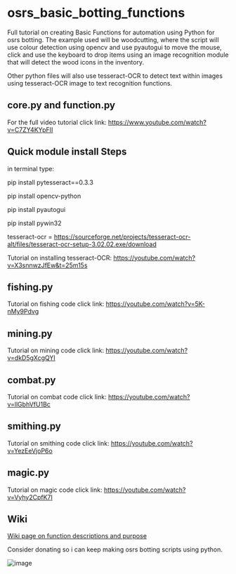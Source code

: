 # osrs_basic_botting_functions

Full tutorial on creating Basic Functions for automation using Python for osrs botting. 
The example used will be woodcutting, where the script will use colour detection using opencv and use pyautogui to move the mouse, click and use the keyboard to drop items using an image recognition module that will detect the wood icons in the inventory.

Other python files will also use tesseract-OCR to detect text within images using tesseract-OCR image to text recognition functions.

## core.py and function.py
For the full video tutorial click link: https://www.youtube.com/watch?v=C7ZY4KYpFII

## Quick module install Steps

in terminal type: 

pip install pytesseract==0.3.3

pip install opencv-python

pip install pyautogui

pip install pywin32


tesseract-ocr = https://sourceforge.net/projects/tesseract-ocr-alt/files/tesseract-ocr-setup-3.02.02.exe/download


Tutorial on installing tesseract-OCR: https://youtube.com/watch?v=X3snnwzJfEw&t=25m15s

## fishing.py
Tutorial on fishing code click link: https://youtube.com/watch?v=5K-nMy9Pdvg


## mining.py
Tutorial on mining code click link: https://youtube.com/watch?v=dkD5gXcgQYI


## combat.py
Tutorial on combat code click link: https://youtube.com/watch?v=llGbhVfU1Bc

## smithing.py

Tutorial on smithing code click link: https://youtube.com/watch?v=YezEeVjoP6o

## magic.py

Tutorial on magic code click link: https://youtube.com/watch?v=Vyhy2CpfK7I

## Wiki
[Wiki page on function descriptions and purpose](https://github.com/slyautomation/osrs_basic_botting_functions/wiki/Purpose-and-Definition-of-Functions-including-argument-s-usage)

Consider donating so i can keep making osrs botting scripts using python.

![image](https://user-images.githubusercontent.com/81003470/112718441-215b1780-8f47-11eb-81a6-4952b9cb5ef4.png)
